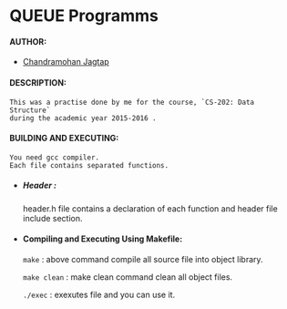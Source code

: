 # QUEUE Programms

#### AUTHOR:

- [Chandramohan Jagtap](https://github.com/cmjagtap "Chandramohan's github profile")

#### DESCRIPTION:

	This was a practise done by me for the course, `CS-202: Data Structure`
	during the academic year 2015-2016 .

#### BUILDING AND EXECUTING:
	
	You need gcc compiler.
	Each file contains separated functions.

- ##### Header :

	header.h file contains a declaration of each function and header file
	include section.

- #### Compiling and Executing Using Makefile:

	 `make` : above command compile all source file into object library.
	 
	`make clean` : make clean command clean all object files.

	`./exec` : exexutes file and you can use it.
	
